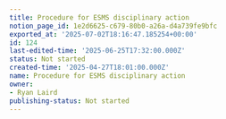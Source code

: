 ```yaml
---
title: Procedure for ESMS disciplinary action
notion_page_id: 1e2d6625-c679-80b0-a26a-d4a739fe9bfc
exported_at: '2025-07-02T18:16:47.185254+00:00'
id: 124
last-edited-time: '2025-06-25T17:32:00.000Z'
status: Not started
created-time: '2025-04-27T18:01:00.000Z'
name: Procedure for ESMS disciplinary action
owner:
- Ryan Laird
publishing-status: Not started
---
```


<!-- Unsupported block type: table_of_contents -->

<!-- Unsupported block type: unsupported -->

